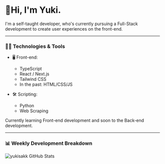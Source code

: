# 👋Hi, I'm Yuki.

I'm a self-taught developer, who's currently pursuing a Full-Stack development to create user experiences on the front-end.

---

### 🧑‍💻 Technologies & Tools

- 🖥️ Front-end:

  - TypeScript
  - React / Next.js
  - Tailwind CSS
  - In the past: HTML/CSS/JS

- 🛠 Scripting:

  - Python
  - Web Scraping
  
Currently learning Front-end development and soon to the Back-end development.

---

### 📊 Weekly Development Breakdown

![yukisakk GitHub Stats](https://github-readme-stats.vercel.app/api?username=yukisakk&count_private=true&theme=tokyonight)
